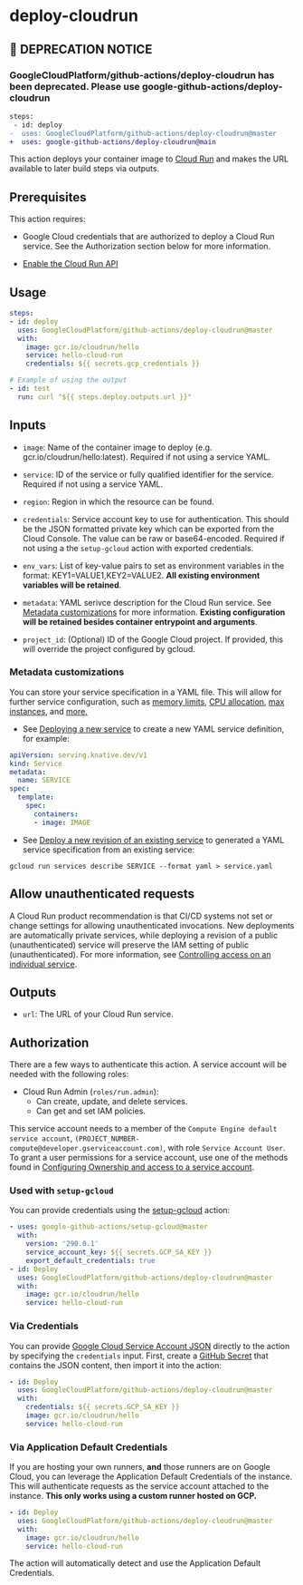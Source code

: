 <!--
Copyright 2020 Google LLC

Licensed under the Apache License, Version 2.0 (the "License");
you may not use this file except in compliance with the License.
You may obtain a copy of the License at

    http://www.apache.org/licenses/LICENSE-2.0

Unless required by applicable law or agreed to in writing, software
distributed under the License is distributed on an "AS IS" BASIS,
WITHOUT WARRANTIES OR CONDITIONS OF ANY KIND, either express or implied.
See the License for the specific language governing permissions and
limitations under the License.
-->
# deploy-cloudrun

## **📢 DEPRECATION NOTICE**

### **GoogleCloudPlatform/github-actions/deploy-cloudrun has been deprecated. Please use google-github-actions/deploy-cloudrun**

```diff
steps:
 - id: deploy
-  uses: GoogleCloudPlatform/github-actions/deploy-cloudrun@master
+  uses: google-github-actions/deploy-cloudrun@main
```

This action deploys your container image to [Cloud Run][cloud-run] and makes the URL
available to later build steps via outputs.

## Prerequisites

This action requires:

- Google Cloud credentials that are authorized to deploy a
Cloud Run service. See the Authorization section below for more information.

- [Enable the Cloud Run API](http://console.cloud.google.com/apis/library/run.googleapis.com?_ga=2.267842766.1374248275.1591025444-475066991.1589991158)

## Usage

```yaml
steps:
- id: deploy
  uses: GoogleCloudPlatform/github-actions/deploy-cloudrun@master
  with:
    image: gcr.io/cloudrun/hello
    service: hello-cloud-run
    credentials: ${{ secrets.gcp_credentials }}

# Example of using the output
- id: test
  run: curl "${{ steps.deploy.outputs.url }}"
```

## Inputs

- `image`: Name of the container image to deploy (e.g. gcr.io/cloudrun/hello:latest).
  Required if not using a service YAML.

- `service`: ID of the service or fully qualified identifier for the service.
  Required if not using a service YAML.

- `region`: Region in which the resource can be found.

- `credentials`: Service account key to use for authentication. This should be
  the JSON formatted private key which can be exported from the Cloud Console. The
  value can be raw or base64-encoded. Required if not using a the
  `setup-gcloud` action with exported credentials.

- `env_vars`: List of key-value pairs to set as environment variables in the format:
  KEY1=VALUE1,KEY2=VALUE2. **All existing environment variables will be retained**.

- `metadata`: YAML serivce description for the Cloud Run service. See
  [Metadata customizations](#metadata-customizations) for more information.
  **Existing configuration will be retained besides container entrypoint and arguments**.

- `project_id`: (Optional) ID of the Google Cloud project. If provided, this
  will override the project configured by gcloud.

### Metadata customizations

You can store your service specification in a YAML file. This will allow for
further service configuration, such as [memory limits](https://cloud.google.com/run/docs/configuring/memory-limits),
[CPU allocation](https://cloud.google.com/run/docs/configuring/cpu),
[max instances](https://cloud.google.com/run/docs/configuring/max-instances),
and [more.](https://cloud.google.com/sdk/gcloud/reference/run/deploy#OPTIONAL-FLAGS)

- See [Deploying a new service](https://cloud.google.com/run/docs/deploying#yaml)
to create a new YAML service definition, for example:

```YAML
apiVersion: serving.knative.dev/v1
kind: Service
metadata:
  name: SERVICE
spec:
  template:
    spec:
      containers:
      - image: IMAGE
```

- See [Deploy a new revision of an existing service](https://cloud.google.com/run/docs/deploying#yaml_1)
to generated a YAML service specification from an existing service:

```
gcloud run services describe SERVICE --format yaml > service.yaml
```
## Allow unauthenticated requests

A Cloud Run product recommendation is that CI/CD systems not set or change
settings for allowing unauthenticated invocations. New deployments are
automatically private services, while deploying a revision of a public
(unauthenticated) service will preserve the IAM setting of public
(unauthenticated). For more information, see [Controlling access on an individual service](https://cloud.google.com/run/docs/securing/managing-access).

## Outputs

- `url`: The URL of your Cloud Run service.

## Authorization

There are a few ways to authenticate this action. A service account will be needed
with the following roles:

- Cloud Run Admin (`roles/run.admin`):
  - Can create, update, and delete services.
  - Can get and set IAM policies.

This service account needs to a member of the `Compute Engine default service account`,
`(PROJECT_NUMBER-compute@developer.gserviceaccount.com)`, with role
`Service Account User`. To grant a user permissions for a service account, use
one of the methods found in [Configuring Ownership and access to a service account](https://cloud.google.com/iam/docs/granting-roles-to-service-accounts#granting_access_to_a_user_for_a_service_account).

### Used with `setup-gcloud`

You can provide credentials using the [setup-gcloud][setup-gcloud] action:

```yaml
- uses: google-github-actions/setup-gcloud@master
  with:
    version: '290.0.1'
    service_account_key: ${{ secrets.GCP_SA_KEY }}
    export_default_credentials: true
- id: Deploy
  uses: GoogleCloudPlatform/github-actions/deploy-cloudrun@master
  with:
    image: gcr.io/cloudrun/hello
    service: hello-cloud-run
```

### Via Credentials

You can provide [Google Cloud Service Account JSON][sa] directly to the action
by specifying the `credentials` input. First, create a [GitHub
Secret][gh-secret] that contains the JSON content, then import it into the
action:

```yaml
- id: Deploy
  uses: GoogleCloudPlatform/github-actions/deploy-cloudrun@master
  with:
    credentials: ${{ secrets.GCP_SA_KEY }}
    image: gcr.io/cloudrun/hello
    service: hello-cloud-run
```

### Via Application Default Credentials

If you are hosting your own runners, **and** those runners are on Google Cloud,
you can leverage the Application Default Credentials of the instance. This will
authenticate requests as the service account attached to the instance. **This
only works using a custom runner hosted on GCP.**

```yaml
- id: Deploy
  uses: GoogleCloudPlatform/github-actions/deploy-cloudrun@master
  with:
    image: gcr.io/cloudrun/hello
    service: hello-cloud-run
```

The action will automatically detect and use the Application Default
Credentials.

[cloud-run]: https://cloud.google.com/run
[sm]: https://cloud.google.com/secret-manager
[sa]: https://cloud.google.com/iam/docs/creating-managing-service-accounts
[gh-runners]: https://help.github.com/en/actions/hosting-your-own-runners/about-self-hosted-runners
[gh-secret]: https://help.github.com/en/actions/configuring-and-managing-workflows/creating-and-storing-encrypted-secrets
[setup-gcloud]: ./setup-gcloud
